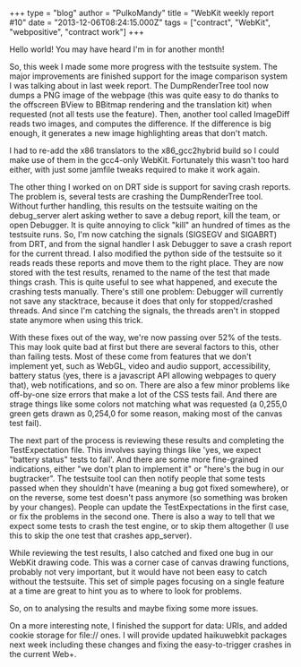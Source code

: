 +++
type = "blog"
author = "PulkoMandy"
title = "WebKit weekly report #10"
date = "2013-12-06T08:24:15.000Z"
tags = ["contract", "WebKit", "webpositive", "contract work"]
+++

Hello world!
You may have heard I'm in for another month!

So, this week I made some more progress with the testsuite system. The major improvements are finished support for the image comparison system I was talking about in last week report. The DumpRenderTree tool now dumps a PNG image of the webpage (this was quite easy to do thanks to the offscreen BView to BBitmap rendering and the translation kit) when requested (not all tests use the feature). Then, another tool called ImageDiff reads two images, and computes the difference. If the difference is big enough, it generates a new image highlighting areas that don't match.

I had to re-add the x86 translators to the x86_gcc2hybrid build so I could make use of them in the gcc4-only WebKit. Fortunately this wasn't too hard either, with just some jamfile tweaks required to make it work again.

The other thing I worked on on DRT side is support for saving crash reports. The problem is, several tests are crashing the DumpRenderTree tool. Without further handling, this results on the testsuite waiting on the debug_server alert asking wether to save a debug report, kill the team, or open Debugger. It is quite annoying to click "kill" an hundred of times as the testsuite runs. So, I'm now catching the signals (SIGSEGV and SIGABRT) from DRT, and from the signal handler I ask Debugger to save a crash report for the current thread. I also modified the python side of the testsuite so it reads reads these reports and move them to the right place. They are now stored with the test results, renamed to the name of the test that made things crash. This is quite useful to see what happened, and execute the crashing tests manually. There's still one problem: Debugger will currently not save any stacktrace, because it does that only for stopped/crashed threads. And since I'm catching the signals, the threads aren't in stopped state anymore when using this trick.

With these fixes out of the way, we're now passing over 52% of the tests. This may look quite bad at first but there are several factors to this, other than failing tests. Most of these come from features that we don't implement yet, such as WebGL, video and audio support, accessibility, battery status (yes, there is a javascript API allowing webpages to query that), web notifications, and so on. There are also a few minor problems like off-by-one size errors that make a lot of the CSS tests fail. And there are strage things like some colors not matching what was requested (a 0,255,0 green gets drawn as 0,254,0 for some reason, making most of the canvas test fail).

The next part of the process is reviewing these results and completing the TestExpectation file. This involves saying things like 'yes, we expect "battery status" tests to fail'. And there are some more fine-grained indications, either "we don't plan to implement it" or "here's the bug in our bugtracker". The testsuite tool can then notify people that some tests passed when they shouldn't have (meaning a bug got fixed somewhere), or on the reverse, some test doesn't pass anymore (so something was broken by your changes). People can update the TestExpectations in the first case, or fix the problems in the second one. There is also a way to tell that we expect some tests to crash the test engine, or to skip them altogether (I use this to skip the one test that crashes app_server).

While reviewing the test results, I also catched and fixed one bug in our WebKit drawing code. This was a corner case of canvas drawing functions, probably not very important, but it would have not been easy to catch without the testsuite. This set of simple pages focusing on a single feature at a time are great to hint you as to where to look for problems.

So, on to analysing the results and maybe fixing some more issues.


On a more interesting note, I finished the support for data: URIs, and added cookie storage for file:// ones. I will provide updated haikuwebkit packages next week including these changes and fixing the easy-to-trigger crashes in the current Web+.